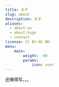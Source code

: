```yaml
---
title: 关于
slug: about
description: 关于
aliases:
  - about-us
  - about-hugo
  - contact
license: CC BY-NC-ND
menu:
    main: 
        weight: -90
        params:
            icon: user
---
```


还懒得写。。。
